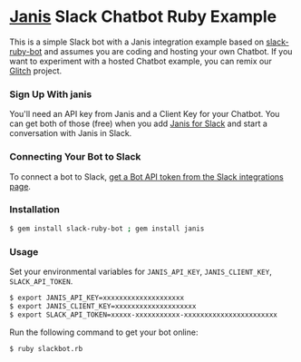 # [Janis](https://www.janis.ai) Slack Chatbot Ruby Example

This is a simple Slack bot with a Janis integration example based on [slack-ruby-bot](https://github.com/dblock/slack-ruby-bot) and assumes you are coding and hosting your own Chatbot.  If you want to experiment with a hosted Chatbot example, you can remix our [Glitch](https://glitch.com/edit/#!/blaze-temper) project. 


### Sign Up With janis

You'll need an API key from Janis and a Client Key for your Chatbot.  You can get both of those (free) when you add [Janis for Slack](https://www.janis.ai) and start a conversation with Janis in Slack.

### Connecting Your Bot to Slack

To connect a bot to Slack, [get a Bot API token from the Slack integrations page](https://my.slack.com/services/new/bot).

### Installation

```bash
$ gem install slack-ruby-bot ; gem install janis
```

### Usage

Set your environmental variables for `JANIS_API_KEY`, `JANIS_CLIENT_KEY`, `SLACK_API_TOKEN`.

```bash
$ export JANIS_API_KEY=xxxxxxxxxxxxxxxxxxxx
$ export JANIS_CLIENT_KEY=xxxxxxxxxxxxxxxxxxxx
$ export SLACK_API_TOKEN=xxxxx-xxxxxxxxxxx-xxxxxxxxxxxxxxxxxxxxxxx
```

Run the following command to get your bot online:

```bash
$ ruby slackbot.rb
```
